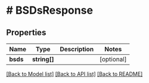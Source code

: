 # # BSDsResponse

## Properties

Name | Type | Description | Notes
------------ | ------------- | ------------- | -------------
**bsds** | **string[]** |  | [optional]

[[Back to Model list]](../../README.md#models) [[Back to API list]](../../README.md#endpoints) [[Back to README]](../../README.md)
